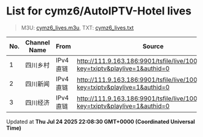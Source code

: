 # List for **cymz6/AutoIPTV-Hotel lives**

> M3U: [cymz6_lives.m3u](/cymz6_lives.m3u), TXT: [cymz6_lives.txt](/txt/cymz6_lives.txt)

| No. | Channel Name | From | Source |
| --- | ------------ | ---- | ------ |
| 1 | 四川乡村 | IPv4 直链 | <http://111.9.163.186:9901/tsfile/live/1002_1.m3u8?key=txiptv&playlive=1&authid=0> |
| 2 | 四川新闻 | IPv4 直链 | <http://111.9.163.186:9901/tsfile/live/1003_1.m3u8?key=txiptv&playlive=1&authid=0> |
| 3 | 四川经济 | IPv4 直链 | <http://111.9.163.186:9901/tsfile/live/1000_1.m3u8?key=txiptv&playlive=1&authid=0> |

Updated at **Thu Jul 24 2025 22:08:30 GMT+0000 (Coordinated Universal Time)**
